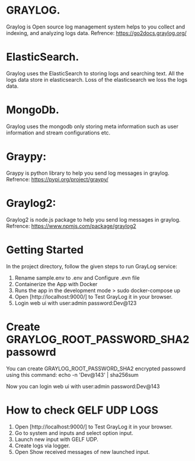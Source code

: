 # GRAYLOG.
Graylog is Open source log management system helps to you collect and indexing, and analyzing logs data.
Refrence: https://go2docs.graylog.org/

# ElasticSearch.
Graylog uses the ElasticSearch to storing logs and searching text. All the logs data store in elasticsearch.
Loss of the elasticsearch we loss the logs data.

# MongoDb.
Graylog uses the mongodb only storing meta information such as user information and stream configurations etc.

# Graypy:
Graypy is python library to help you send log messages in graylog.
Refrence: https://pypi.org/project/graypy/

# Graylog2:
Graylog2 is node.js package to help you send log messages in graylog.
Refrence: https://www.npmjs.com/package/graylog2


# Getting Started
In the project directory, follow the given steps to run GrayLog service:

   1. Rename sample.env to .env and Configure .evn file
   2. Containerize the App with Docker
   3. Runs the app in the development mode > sudo docker-compose up
   4. Open [http://localhost:9000/] to Test GrayLog it in your browser.
   5. Login web ui with user:admin password:Dev@123

# Create GRAYLOG_ROOT_PASSWORD_SHA2 passowrd
   You can create GRAYLOG_ROOT_PASSWORD_SHA2 encrypted passowrd using this command:
   echo -n 'Dev@143' | sha256sum

   Now you can login web ui with user:admin password:Dev@143


# How to check GELF UDP LOGS
   1. Open [http://localhost:9000/] to Test GrayLog it in your browser.
   2. Go to system and inputs and select option input.
   3. Launch new input with GELF UDP.
   4. Create logs via logger.
   5. Open Show received messages of new launched input.
